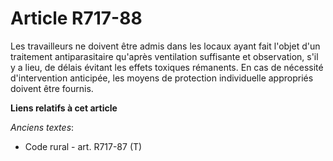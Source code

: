 # Article R717-88

Les travailleurs ne doivent être admis dans les locaux ayant fait l'objet d'un traitement antiparasitaire qu'après
ventilation suffisante et observation, s'il y a lieu, de délais évitant les effets toxiques rémanents. En cas de nécessité
d'intervention anticipée, les moyens de protection individuelle appropriés doivent être fournis.

**Liens relatifs à cet article**

_Anciens textes_:

  - Code rural - art. R717-87 (T)
